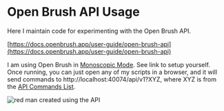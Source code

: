 # Open Brush API Usage

Here I maintain code for experimenting with the Open Brush API.

[https://docs.openbrush.app/user-guide/open-brush-api](https://docs.openbrush.app/user-guide/open-brush-api)

I am using Open Brush in [Monoscopic Mode](https://docs.openbrush.app/user-guide/monoscopic-mode). See link to setup yourself. Once running, you can just open any of my scripts in a browser, and it will send commands to http://localhost:40074/api/v1?XYZ, where XYZ is from the [API Commands List](https://docs.openbrush.app/user-guide/open-brush-api/api-commands).


![red man created using the API](images/red_canvas_50.PNG)




[comment]: <> (https://github.com/joeyespo/grip)
